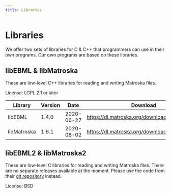 ```yaml
---
title: Libraries
---
```

# Libraries

We offer two sets of libraries for C & C++ that programmers can use in
their own programs. Our own programs are based on these libraries.

## libEBML & libMatroska

These are low-level C++ libraries for reading and writing Matroska files.

License: LGPL 2.1 or later

| Library | Version | Date | Download | git repository |
|--|--|--|--|--|
| libEBML | 1.4.0 | 2020-06-27 | <https://dl.matroska.org/downloads/libebml/> | <https://github.com/Matroska-Org/libebml> |
| libMatroska | 1.6.1 | 2020-08-02 | <https://dl.matroska.org/downloads/libmatroska/> | <https://github.com/Matroska-Org/libmatroska> |

## libEBML2 & libMatroska2

These are low-level C libraries for reading and writing Matroska
files. There are no separate releases available at the moment. Please
use the code from their [git
repository](https://github.com/Matroska-Org/foundation-source)
instead.

License: BSD
